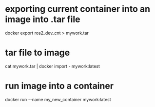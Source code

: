 # exporting current container into an image into .tar file
docker export ros2_dev_cnt > mywork.tar


# tar file to image
cat mywork.tar | docker import - mywork:latest

# run image into a container
docker run --name my_new_container mywork:latest
